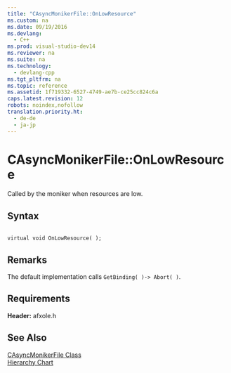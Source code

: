 ```yaml
---
title: "CAsyncMonikerFile::OnLowResource"
ms.custom: na
ms.date: 09/19/2016
ms.devlang: 
  - C++
ms.prod: visual-studio-dev14
ms.reviewer: na
ms.suite: na
ms.technology: 
  - devlang-cpp
ms.tgt_pltfrm: na
ms.topic: reference
ms.assetid: 1f719332-6527-4749-ae7b-ce25cc824c6a
caps.latest.revision: 12
robots: noindex,nofollow
translation.priority.ht: 
  - de-de
  - ja-jp
---
```

# CAsyncMonikerFile::OnLowResource
Called by the moniker when resources are low.  
  
## Syntax  
  
```  
  
virtual void OnLowResource( );  
```  
  
## Remarks  
 The default implementation calls `GetBinding( )-> Abort( )`.  
  
## Requirements  
 **Header:** afxole.h  
  
## See Also  
 [CAsyncMonikerFile Class](../vs140/CAsyncMonikerFile-Class.md)   
 [Hierarchy Chart](../vs140/Hierarchy-Chart.md)